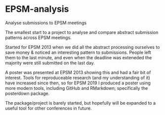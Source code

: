 # EPSM-analysis
Analyse submissions to EPSM meetings

The smallest start to a project to analyse and compare abstract submission patterns across EPSM meetings. 

Started for EPSM 2013 when we did all the abstract processing ourselves to save money & 
noticed an interesting pattern to submissions. 
People left them to the last minute, and even when the deadline was exteneded the majority were still submitted on the last day. 

A poster was presented at EPSM 2013 showing this and had a fair bit of interest. 
Tools for reproduceable research (and my understanding of it) have increased since then, 
so for EPSM 2019 I produced a poster using more modern tools, including GitHub and RMarkdown; specifically the posterdown package. 

The package/project is barely started, but hopefully will be expanded to a useful tool for other conferences in future.

